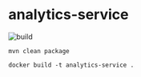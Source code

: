 # analytics-service
![build](https://travis-ci.org/rso-vaje-6315/analytics-service.svg)


`mvn clean package`


`docker build -t analytics-service .`